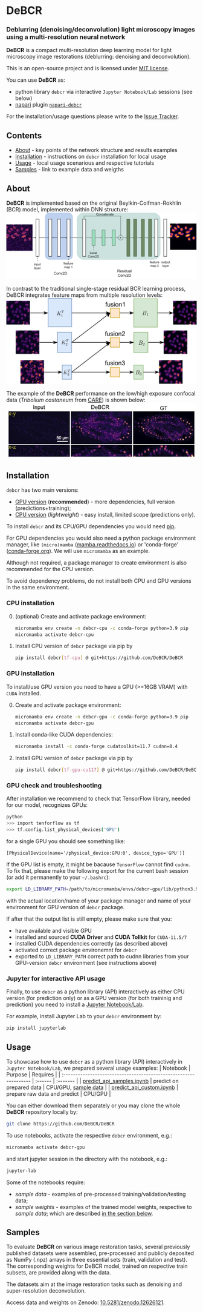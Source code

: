 # DeBCR
### Deblurring (denoising/deconvolution) light microscopy images using a multi-resolution neural network

**DeBCR** is a compact multi-resolution deep learning model for light microscopy image restorations (deblurring: denoising and deconvolution).

This is an open-source project and is licensed under [MIT license](LICENSE).

You can use **DeBCR** as:
- python library `debcr` via interactive `Jupyter Notebook/Lab` sessions (see below)
- [napari](https://github.com/napari/napari) plugin [`napari-debcr`](https://github.com/DeBCR/napari-debcr/)

For the installation/usage questions please write to the [Issue Tracker](https://github.com/leeroyhannover/DeBCR/issues).

## Contents

- [About](#about) - key points of the network structure and results examples
- [Installation](#installation) - instructions on `debcr` installation for local usage
- [Usage](#usage) - local usage scenarious and respective tutorials 
- [Samples](#samples) - link to example data and weigths

## About

**DeBCR** is implemented based on the original Beylkin-Coifman-Rokhlin (BCR) model, implemented within DNN structure:
![DeBCR network structure](docs/images/DeBCR_structure.jpg)

In contrast to the traditional single-stage residual BCR learning process, DeBCR integrates feature maps from multiple resolution levels:
![DeBCR multi-resolution](docs/images/DeBCR_multires.jpg)

The example of the **DeBCR** performance on the low/high exposure confocal data (*Tribolium castaneum* from [CARE](https://www.nature.com/articles/s41592-018-0216-7)) is shown below:
![DeBCR LM](docs/images/DeBCR_LM.jpg)

<!--
For more details on implementaion and benchmarks please see our recent preprint:
Li R., Yushkevich A., Chu X., Kudryashev M., Yakimovich A. Denoising, Deblurring, and optical Deconvolution for cryo-ET and light microscopy with a physics-informed deep neural network DeBCR. *bioRxiv*, 2024.
-->

## Installation

`debcr` has two main versions:
- [GPU version]((#gpu-installation)) (**recommended**) - more dependencies, full version (predictions+training);
- [CPU version](#cpu-installation) (*lightweight*) - easy install, limited scope (predictions only).

To install `debcr` and its CPU/GPU dependencies you would need [pip](https://pypi.org/project/pip/).

For GPU dependencies you would also need a python package environment manager, like `(micro)mamba` ([mamba.readthedocs.io](https://mamba.readthedocs.io/)) or 'conda-forge' ([conda-forge.org](https://conda-forge.org/)). We will use `micromamba` as an example.

Although not required, a package manager to create environment is also recommended for the CPU version.

To avoid dependency problems, do not install both CPU and GPU versions in the same environment.

### CPU installation

0. (optional) Create and activate package environment:
   ```bash
   micromamba env create -n debcr-cpu -c conda-forge python=3.9 pip
   micromamba activate debcr-cpu
   ```
1. Install CPU version of `debcr` package via pip by
    ```bash
    pip install debcr[tf-cpu] @ git+https://github.com/DeBCR/DeBCR
    ```

### GPU installation

To install/use GPU version you need to have a GPU (>=16GB VRAM) with `CUDA` installed.

0. Create and activate package environment:
   ```bash
   micromamba env create -n debcr-gpu -c conda-forge python=3.9 pip
   micromamba activate debcr-gpu
   ```
1. Install conda-like CUDA dependencies:
    ```bash
    micromamba install -c conda-forge cudatoolkit=11.7 cudnn=8.4
    ```
2. Install GPU version of `debcr` package via pip by
    ```bash
    pip install debcr[tf-gpu-cu117] @ git+https://github.com/DeBCR/DeBCR
    ```

### GPU check and troubleshooting

After installation we recommend to check that TensorFlow library, needed for our model, recognizes GPUs:
```bash
python
>>> import tenforflow as tf
>>> tf.config.list_physical_devices('GPU')
```
for a single GPU you should see something like:
```
[PhysicalDevice(name='/physical_device:GPU:0', device_type='GPU')]
```

If the GPU list is empty, it might be bacause `TensorFlow` cannot find `cudnn`. To fix that, please make the following export for the current bash session (or add it permanently to your `~/.bashrc`):
```bash
export LD_LIBRARY_PATH=/path/to/micromamba/envs/debcr-gpu/lib/python3.9/site-packages/nvidia/cudnn/lib/:${LD_LIBRARY_PATH}
```
with the actual location/name of your package manager and name of your environment for GPU version of `debcr` package. 

If after that the output list is still empty, please make sure that you:
* have available and visible GPU
* installed and sourced **CUDA Driver** and **CUDA Tollkit** for `CUDA-11.5/7`
* installed CUDA dependencies correctly (as described above)
* activated correct package environemnt for `debcr` 
* exported to `LD_LIBRARY_PATH` correct path to cudnn libraries from your GPU-version `debcr` environment (see instructions above)

### Jupyter for interactive API usage

Finally, to use `debcr` as a python library (API) interactively as either CPU version (for prediction only) or as a GPU version (for both traininig and prediction) you need to install a [Jupyter Notebook/Lab](https://jupyter.org/install).

For example, install Jupyter Lab to your `debcr` environment by:
```bash
pip install jupyterlab
```

## Usage

To showcase how to use `debcr` as a python library (API) interactively in `Jupyter Notebook/Lab`, we prepared several usage examples:
   | Notebook                                                          | Purpose | Requires |
   | :---------------------------------------------------------------- | :------ | :------- | 
   | [predict_api_samples.ipynb](notebooks/predict_api_samples.ipynb)  | predict on prepared data | CPU/GPU, [sample data](#samples) |
   | [predict_api_custom.ipynb](notebooks/predict_api_custom.ipynb)    | prepare raw data and predict | CPU/GPU |

You can either download them separately or you may clone the whole **DeBCR** repository locally by:
```bash
git clone https://github.com/DeBCR/DeBCR
```

To use notebooks, activate the respective `debcr` environment, e.g.:
```bash
micromamba activate debcr-gpu
```
and start jupyter session in the directory with the notebook, e.g.:
```bash
jupyter-lab
```

Some of the notebooks require:
- *sample data* - examples of pre-processed training/validation/testing data;
- *sample weights* - examples of the trained model weights, respective to *sample data*;
which are described [in the section below](#samples).

## Samples

To evaluate **DeBCR** on various image restoration tasks, several previously published datasets were assembled, pre-processed and publicly deposited as NumPy (.npz) arrays in three essential sets (train, validation and test). The corresponding weights for DeBCR model, trained on respective train subsets, are provided along with the data. 

The datasets aim at the image restoration tasks such as denoising and super-resolution deconvolution.

Access data and weights on Zenodo: [10.5281/zenodo.12626121](https://zenodo.org/doi/10.5281/zenodo.12626121).